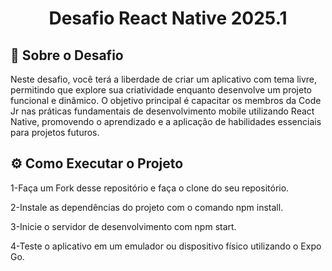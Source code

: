 <h1 align="center">Desafio React Native 2025.1</h1>

## 🌟 Sobre o Desafio
Neste desafio, você terá a liberdade de criar um aplicativo com tema livre, permitindo que explore sua criatividade enquanto desenvolve um projeto funcional e dinâmico. O objetivo principal é capacitar os membros da Code Jr nas práticas fundamentais de desenvolvimento mobile utilizando React Native, promovendo o aprendizado e a aplicação de habilidades essenciais para projetos futuros.

## ⚙️ Como Executar o Projeto
1-Faça um Fork desse repositório e faça o clone do seu repositório.  

2-Instale as dependências do projeto com o comando npm install.  

3-Inicie o servidor de desenvolvimento com npm start.  

4-Teste o aplicativo em um emulador ou dispositivo físico utilizando o Expo Go.
